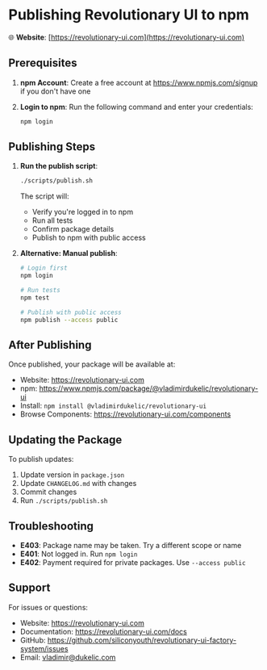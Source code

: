 # Publishing Revolutionary UI to npm

🌐 **Website**: [https://revolutionary-ui.com](https://revolutionary-ui.com)

## Prerequisites

1. **npm Account**: Create a free account at https://www.npmjs.com/signup if you don't have one

2. **Login to npm**: Run the following command and enter your credentials:
   ```bash
   npm login
   ```

## Publishing Steps

1. **Run the publish script**:
   ```bash
   ./scripts/publish.sh
   ```

   The script will:
   - Verify you're logged in to npm
   - Run all tests
   - Confirm package details
   - Publish to npm with public access

2. **Alternative: Manual publish**:
   ```bash
   # Login first
   npm login
   
   # Run tests
   npm test
   
   # Publish with public access
   npm publish --access public
   ```

## After Publishing

Once published, your package will be available at:
- Website: https://revolutionary-ui.com
- npm: https://www.npmjs.com/package/@vladimirdukelic/revolutionary-ui
- Install: `npm install @vladimirdukelic/revolutionary-ui`
- Browse Components: https://revolutionary-ui.com/components

## Updating the Package

To publish updates:

1. Update version in `package.json`
2. Update `CHANGELOG.md` with changes
3. Commit changes
4. Run `./scripts/publish.sh`

## Troubleshooting

- **E403**: Package name may be taken. Try a different scope or name
- **E401**: Not logged in. Run `npm login`
- **E402**: Payment required for private packages. Use `--access public`

## Support

For issues or questions:
- Website: https://revolutionary-ui.com
- Documentation: https://revolutionary-ui.com/docs
- GitHub: https://github.com/siliconyouth/revolutionary-ui-factory-system/issues
- Email: vladimir@dukelic.com